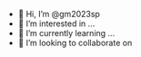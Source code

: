 - 👋 Hi, I’m @gm2023sp
- 👀 I’m interested in ...
- 🌱 I’m currently learning ...
- 💞️ I’m looking to collaborate on 
